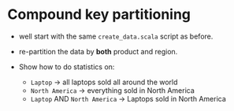 # Compound key partitioning

* well start with the same `create_data.scala` script as before.

* re-partition the data by **both** product and region.

* Show how to do statistics on:
    * `Laptop` -> all laptops sold all around the world
    * `North America` -> everything sold in North America
    * `Laptop` AND `North America` -> Laptops sold in North America
